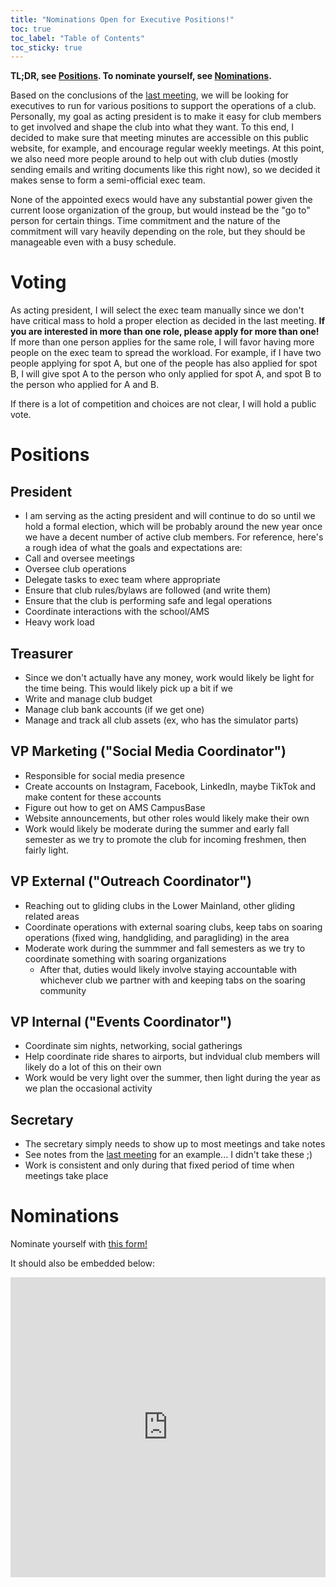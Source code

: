 ```yaml
---
title: "Nominations Open for Executive Positions!"
toc: true
toc_label: "Table of Contents"
toc_sticky: true
---
```


**TL;DR, see [Positions](#positions). To nominate yourself, see [Nominations](#nominations).**

Based on the conclusions of the [last meeting](/minutes/2024/04-10-Weekly-Meeting-minutes), we will be looking for
executives to run for various positions to support the operations of a club. Personally, my goal as acting president is
to make it easy for club members to get involved and shape the club into what they want. To this end, I decided to make
sure that meeting minutes are accessible on this public website, for example, and encourage regular weekly meetings.
At this point, we also need more people around to help out with club duties (mostly sending emails and writing documents
like this right now), so we decided it makes sense to form a semi-official exec team.

None of the appointed execs would have any substantial power given the current loose organization of the group, but
would instead be the "go to" person for certain things. Time commitment and the nature of the commitment will vary
heavily depending on the role, but they should be manageable even with a busy schedule.

# Voting
As acting president, I will select the exec team manually since we don't have critical mass to hold a proper election as
decided in the last meeting. **If you are interested in more than one role, please apply for more than one!** If more
than one person applies for the same role, I will favor having more people on the exec team to spread the workload. For
example, if I have two people applying for spot A, but one of the people has also applied for spot B, I will give spot A
to the person who only applied for spot A, and spot B to the person who applied for A and B.

If there is a lot of competition and choices are not clear, I will hold a public vote.

# Positions
## President
* I am serving as the acting president and will continue to do so until we hold a formal election, which will be
probably around the new year once we have a decent number of active club members. For reference, here's a rough idea of
what the goals and expectations are:
* Call and oversee meetings
* Oversee club operations
* Delegate tasks to exec team where appropriate
* Ensure that club rules/bylaws are followed (and write them)
* Ensure that the club is performing safe and legal operations
* Coordinate interactions with the school/AMS
* Heavy work load

## Treasurer
* Since we don't actually have any money, work would likely be light for the time being. This would likely pick up a bit
if we 
* Write and manage club budget
* Manage club bank accounts (if we get one)
* Manage and track all club assets (ex, who has the simulator parts)

## VP Marketing ("Social Media Coordinator")
* Responsible for social media presence
* Create accounts on Instagram, Facebook, LinkedIn, maybe TikTok and make content for these accounts
* Figure out how to get on AMS CampusBase
* Website announcements, but other roles would likely make their own
* Work would likely be moderate during the summer and early fall semester as we try to promote the club for incoming
freshmen, then fairly light.

## VP External ("Outreach Coordinator")
* Reaching out to gliding clubs in the Lower Mainland, other gliding related areas
* Coordinate operations with external soaring clubs, keep tabs on soaring operations (fixed wing, handgliding, and
paragliding) in the area
* Moderate work during the summmer and fall semesters as we try to coordinate something with soaring organizations
  * After that, duties would likely involve staying accountable with whichever club we partner with and keeping tabs on
  the soaring community

## VP Internal ("Events Coordinator")
* Coordinate sim nights, networking, social gatherings
* Help coordinate ride shares to airports, but indvidual club members will likely do a lot of this on their own
* Work would be very light over the summer, then light during the year as we plan the occasional activity

## Secretary
* The secretary simply needs to show up to most meetings and take notes
* See notes from the [last meeting](/minutes/2024/04-10-Weekly-Meeting-minutes) for an example... I didn't take these ;)
* Work is consistent and only during that fixed period of time when meetings take place

# Nominations

Nominate yourself with [this form!](https://forms.office.com/Pages/ResponsePage.aspx?id=DQSIkWdsW0yxEjajBLZtrQAAAAAAAAAAAAMAAMbKX8FUNFNMN1czMzc2WFE4Mk5HR0hVVlYzRE9MVy4u)

It should also be embedded below:
<iframe width="640px" height="480px" src="https://forms.office.com/Pages/ResponsePage.aspx?id=DQSIkWdsW0yxEjajBLZtrQAAAAAAAAAAAAMAAMbKX8FUNFNMN1czMzc2WFE4Mk5HR0hVVlYzRE9MVy4u&embed=true" frameborder="0" marginwidth="0" marginheight="0" style="border: none; max-width:100%; max-height:100vh" allowfullscreen webkitallowfullscreen mozallowfullscreen msallowfullscreen> </iframe>



